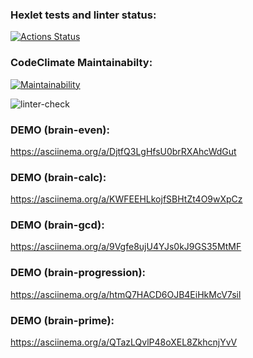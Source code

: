 ### Hexlet tests and linter status:

[![Actions Status](https://github.com/niyak93rus/frontend-project-lvl1/workflows/hexlet-check/badge.svg)](https://github.com/niyak93rus/frontend-project-lvl1/actions)

### CodeClimate Maintainabilty:

[![Maintainability](https://api.codeclimate.com/v1/badges/80c90e54a2faaab18100/maintainability)](https://codeclimate.com/github/niyak93rus/frontend-project-lvl1/maintainability)

![linter-check](https://github.com/niyak93rus/frontend-project-lvl1/actions/workflows/linter-check.yml/badge.svg)

### DEMO (brain-even):

https://asciinema.org/a/DjtfQ3LgHfsU0brRXAhcWdGut

### DEMO (brain-calc):

https://asciinema.org/a/KWFEEHLkojfSBHtZt4O9wXpCz

### DEMO (brain-gcd):

https://asciinema.org/a/9Vgfe8ujU4YJs0kJ9GS35MtMF

### DEMO (brain-progression):

https://asciinema.org/a/htmQ7HACD6OJB4EiHkMcV7sil

### DEMO (brain-prime):

https://asciinema.org/a/QTazLQvlP48oXEL8ZkhcnjYvV
